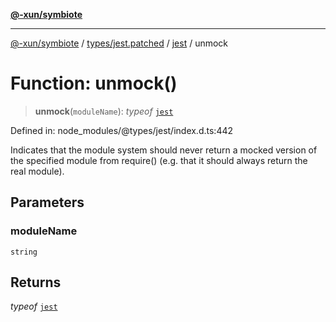 [**@-xun/symbiote**](../../../../../README.md)

***

[@-xun/symbiote](../../../../../README.md) / [types/jest.patched](../../../README.md) / [jest](../README.md) / unmock

# Function: unmock()

> **unmock**(`moduleName`): *typeof* [`jest`](../README.md)

Defined in: node\_modules/@types/jest/index.d.ts:442

Indicates that the module system should never return a mocked version of
the specified module from require() (e.g. that it should always return the real module).

## Parameters

### moduleName

`string`

## Returns

*typeof* [`jest`](../README.md)
